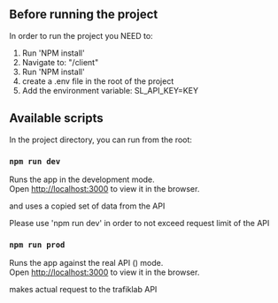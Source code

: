 ## Before running the project

In order to run the project you NEED to:

1. Run 'NPM install'
2. Navigate to: "/client"
3. Run 'NPM install'
4. create a .env file in the root of the project
5. Add the environment variable: SL_API_KEY=KEY

## Available scripts

In the project directory, you can run from the root:

### `npm run dev`

Runs the app in the development mode.\
Open [http://localhost:3000](http://localhost:3000) to view it in the browser.

and uses a copied set of data from the API

Please use 'npm run dev' in order to not exceed request limit of the API

### `npm run prod`

Runs the app against the real API () mode.\
Open [http://localhost:3000](http://localhost:3000) to view it in the browser.

makes actual request to the trafiklab API
